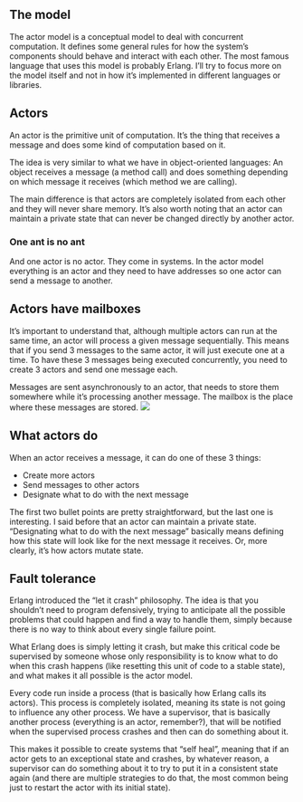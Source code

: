 ## The model
The actor model is a conceptual model to deal with concurrent computation. It defines some general rules for how the system’s components should behave and interact with each other. The most famous language that uses this model is probably Erlang. I’ll try to focus more on the model itself and not in how it’s implemented in different languages or libraries.

## Actors
An actor is the primitive unit of computation. It’s the thing that receives a message and does some kind of computation based on it.

The idea is very similar to what we have in object-oriented languages: An object receives a message (a method call) and does something depending on which message it receives (which method we are calling).

The main difference is that actors are completely isolated from each other and they will never share memory. It’s also worth noting that an actor can maintain a private state that can never be changed directly by another actor.

### One ant is no ant
And one actor is no actor. They come in systems. In the actor model everything is an actor and they need to have addresses so one actor can send a message to another.

## Actors have mailboxes
It’s important to understand that, although multiple actors can run at the same time, an actor will process a given message sequentially. This means that if you send 3 messages to the same actor, it will just execute one at a time. To have these 3 messages being executed concurrently, you need to create 3 actors and send one message each.

Messages are sent asynchronously to an actor, that needs to store them somewhere while it’s processing another message. The mailbox is the place where these messages are stored.
![](https://www.brianstorti.com/assets/images/actors.png)

## What actors do
When an actor receives a message, it can do one of these 3 things:

- Create more actors
- Send messages to other actors
- Designate what to do with the next message

The first two bullet points are pretty straightforward, but the last one is interesting.
I said before that an actor can maintain a private state. “Designating what to do with the next message” basically means defining how this state will look like for the next message it receives. Or, more clearly, it’s how actors mutate state.

## Fault tolerance
Erlang introduced the “let it crash” philosophy. The idea is that you shouldn’t need to program defensively, trying to anticipate all the possible problems that could happen and find a way to handle them, simply because there is no way to think about every single failure point.

What Erlang does is simply letting it crash, but make this critical code be supervised by someone whose only responsibility is to know what to do when this crash happens (like resetting this unit of code to a stable state), and what makes it all possible is the actor model.

Every code run inside a process (that is basically how Erlang calls its actors). This process is completely isolated, meaning its state is not going to influence any other process. We have a supervisor, that is basically another process (everything is an actor, remember?), that will be notified when the supervised process crashes and then can do something about it.

This makes it possible to create systems that “self heal”, meaning that if an actor gets to an exceptional state and crashes, by whatever reason, a supervisor can do something about it to try to put it in a consistent state again (and there are multiple strategies to do that, the most common being just to restart the actor with its initial state).